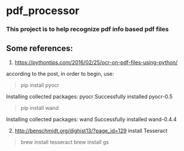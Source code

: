 # pdf_processor

### This project is to help recognize pdf info based pdf files


## Some references:
1. https://pythontips.com/2016/02/25/ocr-on-pdf-files-using-python/

according to the post, in order to begin, use:
> pip install pyocr

Installing collected packages: pyocr
Successfully installed pyocr-0.5

> pip install wand

Installing collected packages: wand
Successfully installed wand-0.4.4

2. http://benschmidt.org/dighist13/?page_id=129
install Tesseract

>brew install tesseract
>brew install gs

